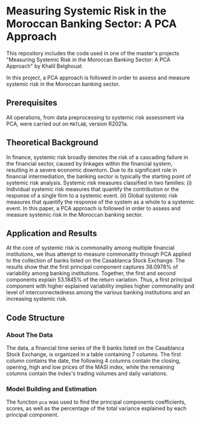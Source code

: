 # Measuring Systemic Risk in the Moroccan Banking Sector: A PCA Approach

This repository includes the code used in one of the master's projects "Measuring Systemic Risk in the Moroccan Banking Sector: A PCA Approach" by Khalil Belghouat.

In this project, a PCA approach is followed in order to assess and measure systemic risk in the Moroccan banking sector.

## Prerequisites

All operations, from data preprocessing to systemic risk assessment via PCA, were carried out on ```MATLAB```, version R2021a.

## Theoretical Background

In finance, systemic risk broadly denotes the risk of a cascading failure in the financial sector, caused by linkages within the financial system, resulting in a severe economic downturn. Due to its significant role in financial intermediation, the banking sector is typically the starting point of systemic risk analysis. Systemic risk measures classified in two families: (i) Individual systemic risk measures that quantify the contribution or the response of a single firm to a systemic event. (ii) Global systemic risk measures that quantify the response of the system as a whole to a systemic event. In this paper, a PCA approach is followed in order to assess and measure systemic risk in the Moroccan banking sector.

## Application and Results

At the core of systemic risk is commonality among multiple financial institutions, we thus attempt to measure commonality through PCA applied to the collection of banks listed on the Casablanca Stock Exchange. The results show that the first principal component captures 38.0978% of variability among banking institutions. Together, the first and second components explain 53.1845% of the return variation. Thus, a first principal component with higher explained variability implies higher commonality and level of interconnectedness among the various banking institutions and an increasing systemic risk.

## Code Structure

### About The Data

The data, a financial time series of the 6 banks listed on the Casablanca Stock Exchange, is organized in a table containing 7 columns. The first column contains the date, the following 4 columns contain the closing, opening, high and low prices of the MASI index, while the remaining columns contain the index's trading volumes and daily variations.

### Model Building and Estimation

The function ```pca``` was used to find the principal components coefficients, scores, as well as the percentage of the total variance explained by each principal component.
